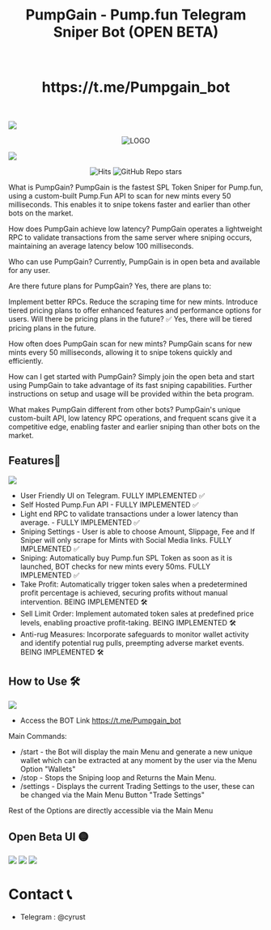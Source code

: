 <h1 align="center"> PumpGain - Pump.fun Telegram Sniper Bot (OPEN BETA)</h1> <br>
<h1 align="center"> https://t.me/Pumpgain_bot</h1> <br>
<p align="center">
  <a href=""> 
    
  </a>
</p>

![](https://github.com/DefixBots/PumpGain-Sniper-Bot/blob/main/linedivider.gif)

<p align="center">
  <img src="https://github.com/DefixBots/PumpGain-Sniper-Bot/blob/main/banner.png" alt="LOGO">
</p>



<!-- START doctoc generated TOC please keep comment here to allow auto update -->
<!-- DON'T EDIT THIS SECTION, INSTEAD RE-RUN doctoc TO UPDATE -->
<!-- END doctoc generated TOC please keep comment here to allow auto update -->

![](https://github.com/DefixBots/PumpGain-Sniper-Bot/blob/main/linedivider.gif)
<p align="center">
  <img src="https://hits.sh/github.com/DefixBots/PumpGain-Sniper-Bot.svg?label=Views&extraCount=257&color=31b573" alt="Hits">
  <img src="https://img.shields.io/github/stars/DefixBots/PumpGain-Sniper-Bot" alt="GitHub Repo stars">
</p>



What is PumpGain?
PumpGain is the fastest SPL Token Sniper for Pump.fun, using a custom-built Pump.Fun API to scan for new mints every 50 milliseconds. This enables it to snipe tokens faster and earlier than other bots on the market.

How does PumpGain achieve low latency?
PumpGain operates a lightweight RPC to validate transactions from the same server where sniping occurs, maintaining an average latency below 100 milliseconds.

Who can use PumpGain?
Currently, PumpGain is in open beta and available for any user.

Are there future plans for PumpGain?
Yes, there are plans to:

Implement better RPCs.
Reduce the scraping time for new mints.
Introduce tiered pricing plans to offer enhanced features and performance options for users.
Will there be pricing plans in the future?
✅ Yes, there will be tiered pricing plans in the future.

How often does PumpGain scan for new mints?
PumpGain scans for new mints every 50 milliseconds, allowing it to snipe tokens quickly and efficiently.

How can I get started with PumpGain?
Simply join the open beta and start using PumpGain to take advantage of its fast sniping capabilities. Further instructions on setup and usage will be provided within the beta program.

What makes PumpGain different from other bots?
PumpGain's unique custom-built API, low latency RPC operations, and frequent scans give it a competitive edge, enabling faster and earlier sniping than other bots on the market.

## Features🌟

![](https://github.com/DefixBots/PumpGain-Sniper-Bot/blob/main/linedivider.gif)

- User Friendly UI on Telegram. FULLY IMPLEMENTED ✅
- Self Hosted Pump.Fun API - FULLY IMPLEMENTED ✅
- Light end RPC to validate transactions under a lower latency than average. - FULLY IMPLEMENTED ✅
- Sniping Settings - User is able to choose Amount, Slippage, Fee and If Sniper will only scrape for Mints with Social Media links. FULLY IMPLEMENTED ✅
- Sniping: Automatically buy Pump.fun SPL Token as soon as it is launched, BOT checks for new mints every 50ms. FULLY IMPLEMENTED ✅
- Take Profit: Automatically trigger token sales when a predetermined profit percentage is achieved, securing profits without manual intervention. BEING IMPLEMENTED 🛠️
- Sell Limit Order: Implement automated token sales at predefined price levels, enabling proactive profit-taking. BEING IMPLEMENTED 🛠️
- Anti-rug Measures: Incorporate safeguards to monitor wallet activity and identify potential rug pulls, preempting adverse market events. BEING IMPLEMENTED 🛠️



## How to Use 🛠️

![](https://github.com/DefixBots/PumpGain-Sniper-Bot/blob/main/linedivider.gif)

- Access the BOT Link https://t.me/Pumpgain_bot

Main Commands:

- /start - the Bot will display the main Menu and generate a new unique wallet which can be extracted at any moment by the user via the Menu Option "Wallets"
- /stop - Stops the Sniping loop and Returns the Main Menu. 
- /settings - Displays the current Trading Settings to the user, these can be changed via the Main Menu Button "Trade Settings"

Rest of the Options are directly accessible via the Main Menu

## Open Beta UI 🟡

![](https://github.com/DefixBots/PumpGain-Sniper-Bot/blob/main/menu.png)
![](https://github.com/DefixBots/PumpGain-Sniper-Bot/blob/main/settings.png)
![](https://github.com/DefixBots/PumpGain-Sniper-Bot/blob/main/sniping.png)


# Contact 📞

- Telegram : @cyrust


